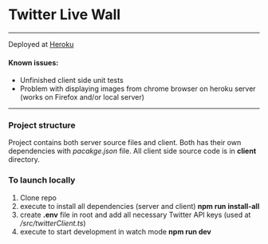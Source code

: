 # Twitter Live Wall
----

Deployed at [Heroku](https://gentle-lowlands-95248.herokuapp.com/)


#### Known issues:
* Unfinished client side unit tests
* Problem with displaying images from chrome browser on heroku server
(works on Firefox and/or local server)


----

### Project structure
Project contains both server source files and client. Both has their own dependencies with *pacakge.json* file. All client side source code is in **client** directory.

### To launch locally
1. Clone repo
2. execute to install all dependencies (server and client) 
  **npm run install-all**
3. create **.env** file in root and add all necessary Twitter API keys (used at */src/twitterClient.ts*)
4. execute to start development in watch mode
  **npm run dev** 
